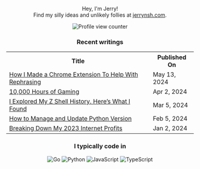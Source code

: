 <div align="center">

Hey, I'm Jerry!<br>
Find my silly ideas and unlikely follies at <a href="https://jerrynsh.com/" rel="me">jerrynsh.com</a>.

![Profile view counter](https://komarev.com/ghpvc/?username=ngshiheng&style=flat&abbreviated=true&color=2666CF)

### Recent writings

<table>
  <tr><th>Title</th><th>Published On</th></tr>
  <!-- BLOG-POST-LIST:START --><tr><td><a href="https://jerrynsh.com/i-made-a-chrome-extension/">How I Made a Chrome Extension To Help With Rephrasing</a></td><td>May 13, 2024</td></tr><tr><td><a href="https://jerrynsh.com/10-000-hours-of-gaming/">10,000 Hours of Gaming</a></td><td>Apr 2, 2024</td></tr><tr><td><a href="https://jerrynsh.com/i-explored-my-z-shell-history/">I Explored My Z Shell History. Here’s What I Found</a></td><td>Mar 5, 2024</td></tr><tr><td><a href="https://jerrynsh.com/how-to-manage-and-update-python-version/">How to Manage and Update Python Version</a></td><td>Feb 5, 2024</td></tr><tr><td><a href="https://jerrynsh.com/i-made-920-internet-profit-in-2023/">Breaking Down My 2023 Internet Profits</a></td><td>Jan 2, 2024</td></tr><!-- BLOG-POST-LIST:END -->
</table>

### I typically code in

![Go](https://img.shields.io/badge/Code-Go-informational?style=flat&logo=go&logoColor=white&color=2666CF)
![Python](https://img.shields.io/badge/Code-Python-informational?style=flat&logo=python&logoColor=white&color=2666CF)
![JavaScript](https://img.shields.io/badge/Code-JavaScript-informational?style=flat&logo=javascript&logoColor=white&color=2666CF)
![TypeScript](https://img.shields.io/badge/Code-TypeScript-informational?style=flat&logo=typescript&logoColor=white&color=2666CF)

</div>
